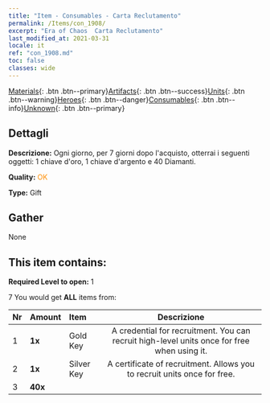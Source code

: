 ```yaml
---
title: "Item - Consumables - Carta Reclutamento"
permalink: /Items/con_1908/
excerpt: "Era of Chaos  Carta Reclutamento"
last_modified_at: 2021-03-31
locale: it
ref: "con_1908.md"
toc: false
classes: wide
---
```

 [Materials](/it/Items/){: .btn .btn--primary}[Artifacts](/it/Items/Artifacts/){: .btn .btn--success}[Units](/it/Items/Units/){: .btn .btn--warning}[Heroes](/it/Items/Heroes/){: .btn .btn--danger}[Consumables](/it/Items/Consumables/){: .btn .btn--info}[Unknown](/it/Items/Unknown/){: .btn .btn--primary}

## Dettagli
 **Descrizione:** Ogni giorno, per 7 giorni dopo l'acquisto, otterrai i seguenti oggetti: 1 chiave d'oro, 1 chiave d'argento e 40 Diamanti.

 **Quality:** <span style="color: #FF8C00">OK</span>

 **Type:** Gift

## Gather

  None

## This item contains:

 **Required Level to open:** 1

 7 You would get **ALL** items  from:

  | Nr | Amount |     Item    | Descrizione |
  |:---|:-------|:------------|:-----------:|
  | 1 |  **1x** | Gold Key | A credential for recruitment. You can recruit high-level units once for free when using it.  | 
  | 2 |  **1x** | Silver Key | A certificate of recruitment. Allows you to recruit units once for free.  | 
  | 3 |  **40x** | <i class="fas fa-gem"/> |  | 
